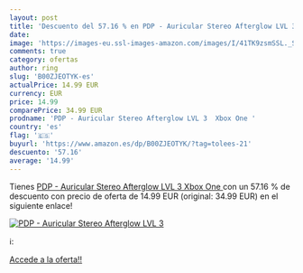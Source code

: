 ```yaml
---
layout: post
title: 'Descuento del 57.16 % en PDP - Auricular Stereo Afterglow LVL 3  '
date: 
image: 'https://images-eu.ssl-images-amazon.com/images/I/41TK9zsmSSL._SL200_.jpg'
comments: true
category: ofertas
author: ring
slug: 'B00ZJEOTYK-es'
actualPrice: 14.99 EUR
currency: EUR
price: 14.99
comparePrice: 34.99 EUR
prodname: 'PDP - Auricular Stereo Afterglow LVL 3  Xbox One '
country: 'es'
flag: '🇪🇸'
buyurl: 'https://www.amazon.es/dp/B00ZJEOTYK/?tag=tolees-21'
descuento: '57.16'
average: '14.99'
---
```


Tienes [PDP - Auricular Stereo Afterglow LVL 3  Xbox One ](https://www.amazon.es/dp/B00ZJEOTYK/?tag=tolees-21) con un 57.16 % de descuento con precio de oferta de 14.99 EUR (original: 34.99 EUR) en el siguiente enlace!

[![PDP - Auricular Stereo Afterglow LVL 3  ](https://images-eu.ssl-images-amazon.com/images/I/41TK9zsmSSL._SL200_.jpg)](https://www.amazon.es/dp/B00ZJEOTYK/?tag=tolees-21)

ℹ️:


[Accede a la oferta!!](https://www.amazon.es/dp/B00ZJEOTYK/?tag=tolees-21)
